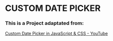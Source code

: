 # CUSTOM DATE PICKER

### This is a Project adaptated from:

[Custom Date Picker in JavaScript & CSS - YouTube
](https://www.youtube.com/watch?v=wY2dao1hJms&list=PLNPsnMKCW_FQqnhbnV8G1ACcXQtpKxXpK&index=8)
